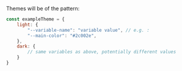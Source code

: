 Themes will be of the pattern:

```js
const exampleTheme = {
    light: {
        "--variable-name": "variable value", // e.g. :
        "--main-color": "#2c002e",
    },
    dark: {
        // same variables as above, potentially different values
    }
}
```